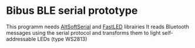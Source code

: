 # Bibus BLE serial prototype

This programm needs [AltSoftSerial](https://github.com/PaulStoffregen/AltSoftSerial/) and [FastLED](https://github.com/FastLED/FastLED) librairies
It reads Bluetooth messages using the serial protocol and transforms them to light self-addressable LEDs (type WS2813)
